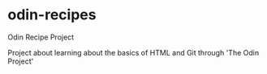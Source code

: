 # odin-recipes

Odin Recipe Project

Project about learning about the basics of HTML and Git through 'The Odin Project'